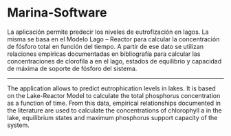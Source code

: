 # Marina-Software

La aplicación permite predecir los niveles de eutrofización en lagos. La misma se basa en el Modelo Lago – Reactor para calcular la concentración de fósforo total en función del tiempo. A partir de ese dato se utilizan relaciones empíricas documentadas en bibliografía para calcular las concentraciones de clorofila a en el lago, estados de equilibrio y capacidad de máxima de soporte de fósforo del sistema.

-----
The application allows to predict eutrophication levels in lakes. It is based on the Lake-Reactor Model to calculate the total phosphorus concentration as a function of time. From this data, empirical relationships documented in the literature are used to calculate the concentrations of chlorophyll a in the lake, equilibrium states and maximum phosphorus support capacity of the system.
